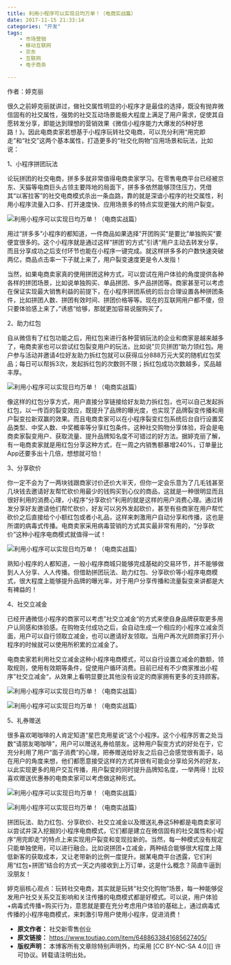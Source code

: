 ```yaml
---
title: 利用小程序可以实现日均万单！（电商实战篇）
date: 2017-11-15 21:33:14
categories: "开发"
tags:
	- 市场营销
	- 移动互联网
	- 京东
	- 互联网
	- 电子商务

---
```


作者：婷克丽

很久之前婷克丽就讲过，做社交属性明显的小程序才是最佳的选择，既没有抛弃微信固有的社交属性，强势的社交互动场景能极大程度上满足了用户需求，促使其自愿转发分享，即能达到理想的营销效果《微信小程序能力大爆发的5种好思路！》。因此电商卖家若想基于小程序玩转社交电商，可以充分利用“用完即走”和“社交”这两个基本属性，打造更多的“社交化购物”应用场景和玩法，比如说：

1、小程序拼团玩法

论玩拼团的社交电商，拼多多就非常值得电商卖家学习。在零售电商平台已经被京东、天猫等电商巨头占领主要阵地的局面下，拼多多依然能够顶住压力，凭借其“以客拉客”的社交电商模式杀出一条血路，靠的就是深谙小程序的社交属性，利用小程序流量入口多、打开速度快、应用场景多的特点实现更强大的用户裂变。

![利用小程序可以实现日均万单！（电商实战篇）][E2MI-M2IE-AEN2.jpg]

用过“拼多多”小程序的都知道，一件商品如果选择”开团购买“是要比”单独购买“要便宜很多的。这个小程序就是通过这样“拼团‘的方式”引诱“用户主动去转发分享，而且分享成功之后支付环节也能在小程序一键完成。就这样拼多多的户数快速突破两亿，商品点击率一下子就上来了，用户裂变速度更是令人发指！

当然，如果电商卖家真的使用拼团这种方式，可以尝试在用户体验的角度提供各种各样的拼团场景，比如说单独购买、单品拼团、多产品拼团等。商家甚至可以考虑在保证实现最大销售利益的前提下，在小程序拼团系统的后台合理设置各种拼团条件，比如拼团人数、拼团有效时间、拼团价格等等。现在的互联网用户都不傻，但只要体验感上来了，”诱惑“给够，那就更加容易说服购买了。

2、助力红包

自从微信有了红包功能之后，用红包来进行各种营销玩法的企业和商家是越来越多了，电商卖家也可以尝试红包裂变用户的玩法，比如说”贝贝拼团“助力领红包。用户参与活动并邀请4位好友助力拆红包就可以获得瓜分888万元大奖的随机红包奖品；每日可以帮拆3次，发起拆红包的次数则不限；拆红包成功次数越多，奖品越丰厚。

![利用小程序可以实现日均万单！（电商实战篇）][FVZI-RUJN-V6J3.jpg]

像这样的红包分享方式，用户直接分享链接给好友助力拆红包，也可以自己发起拆红包，以一传百的裂变效应，既提升了品牌的曝光度，也实现了品牌裂变传播和用户裂变拉新双赢的效果。而且电商卖家可以在小程序裂变红包系统后台自行设置奖品类型、中奖人数、中奖概率等分享红包条件。这种社交购物分享体验，将会是电商卖家裂变用户、获取流量、提升品牌知名度不可错过的好方法。据婷克丽了解，有一电商卖家就是用红包分享这种方式，在一周之内销售额暴增240%，订单量比App还要多出十几倍，想想就可怕！

3、分享砍价

你一定不会为了一两块钱跟商家讨价还价大半天，但你一定会乐意为了几毛钱甚至几块钱去邀请好友帮忙砍价用最少的钱购买到心仪的商品，这就是一种很明显而且很好利用的消费心理，小程序“分享砍价”利用的就是这样的用户消费心理。通过转发分享好友邀请他们帮忙砍价，好友可以另外发起砍价，甚至有些商家在用户帮忙砍价之后直接给个小额红包或者小礼品，这样来刺激用户自动分享和传播，这也是所谓的病毒式传播。电商卖家采用病毒营销的方式其实最非常有用的，“分享砍价”这种小程序电商模式就值得一试！

![利用小程序可以实现日均万单！（电商实战篇）][MRYF-BAZM-BIBQ.jpg]

熟知小程序的人都知道，一般小程序商城只能够完成基础的交易环节，并不能够做到人人分享、人人传播。但借助拼团玩法、助力红包、分享砍价等小程序电商模式，很大程度上能够提升品牌的曝光率，对于用户分享传播和流量裂变来讲都是大有裨益的！

4、社交立减金

已经开通微信小程序的商家可以考虑”社交立减金“的方式来使自身品牌获取更多用户认同感和体验感。在购物支付成功之后，会自动生成一个相应的小程序立减金页面，用户可以自行领取立减金，也可以邀请好友领取。当用户再次光顾商家打开小程序的时候就可以使用所积累的立减金了。

电商卖家若利用社交立减金这种小程序电商模式，可以自行设置立减金的数额，领取规则，使用有效期等条件，促使用户循环消费。目前已经有不少商家推出小程序”社交立减金“，从效果上看明显要比其他没有设定的商家拥有更多的支持顾客。

![利用小程序可以实现日均万单！（电商实战篇）][3U2M-IMJ2-E2IY.jpg]

![利用小程序可以实现日均万单！（电商实战篇）][UAM6-RUFA-7BFY.jpg]

5、礼券赠送

很多喜欢喝咖啡的人肯定知道“星巴克用星说”这个小程序。这个小程序厉害之处当数“请朋友喝咖啡”，用户可以赠送礼券给朋友。这种用户裂变方式的好处在于，它充分利用了用户“面子消费”的心理，把券赠送给好友之后自己会感觉很有面子，站在用户的角度来想，他们都愿意接受这样的方式并很有可能会分享给另外的好友，以此实现更多的用户交互传播，用户裂变的同时提升品牌知名度，一举两得！比较喜欢赠送优惠券的电商卖家可以考虑做这种形式。

![利用小程序可以实现日均万单！（电商实战篇）][32IB-ZVRV-NIFB.jpg]

![利用小程序可以实现日均万单！（电商实战篇）][6FYI-A3AZ-BAEF.jpg]

拼团玩法、助力红包、分享砍价、社交立减金以及赠送礼券这5种都是电商卖家可以尝试并深入挖掘的小程序电商模式，它们都是建立在微信固有的社交属性和小程序“用完即走”的特点上来实现用户裂变和变现拉新的。当然，每一种模式没有规定只能单独使用，可以进行融合。比如说拼团+立减金，两种结合能够很大程度上降低新客的获取成本，又让老带新的比例一度提升。据某电商平台透露，它们利用“红包+拼团”结合的方式一天之内接收到上万订单，这是什么概念？简直牛逼到没朋友！

婷克丽核心观点：玩转社交电商，其实就是玩转“社交化购物”场景，每一种能够促发用户社交关系交互影响和关注传播的电商模式都是好模式。可以说，用户体验+病毒式传播=购买行为，意思就是要在充分考虑用户体验的基础上，通过病毒式传播的小程序电商模式，来刺激引导用户使用小程序，促进消费！


[E2MI-M2IE-AEN2.jpg]: static/resources/crawler/E2MI-M2IE-AEN2.jpg
[FVZI-RUJN-V6J3.jpg]: static/resources/crawler/FVZI-RUJN-V6J3.jpg
[MRYF-BAZM-BIBQ.jpg]: static/resources/crawler/MRYF-BAZM-BIBQ.jpg
[3U2M-IMJ2-E2IY.jpg]: static/resources/crawler/3U2M-IMJ2-E2IY.jpg
[UAM6-RUFA-7BFY.jpg]: static/resources/crawler/UAM6-RUFA-7BFY.jpg
[32IB-ZVRV-NIFB.jpg]: static/resources/crawler/32IB-ZVRV-NIFB.jpg
[6FYI-A3AZ-BAEF.jpg]: static/resources/crawler/6FYI-A3AZ-BAEF.jpg
 *  **原文作者：** 社交新零售创业
 *  **原文链接：** https://www.toutiao.com/item/6488633841685627405/
 *  **版权声明：** 本博客所有文章除特别声明外，均采用 [CC BY-NC-SA 4.0][] 许可协议。转载请注明出处。
